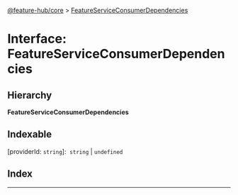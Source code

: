 [@feature-hub/core](../README.md) > [FeatureServiceConsumerDependencies](../interfaces/featureserviceconsumerdependencies.md)

# Interface: FeatureServiceConsumerDependencies

## Hierarchy

**FeatureServiceConsumerDependencies**

## Indexable

\[providerId: `string`\]:&nbsp; `string` &#124; `undefined`

## Index

---

